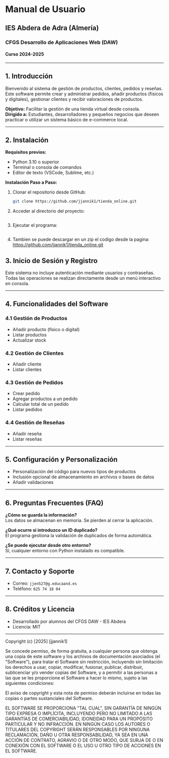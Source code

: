 # Manual de Usuario
## IES Abdera de Adra (Almería)
### CFGS Desarrollo de Aplicaciones Web (DAW)
#### Curso 2024-2025

---

## 1. Introducción
Bienvenido al sistema de gestión de productos, clientes, pedidos y reseñas.  
Este software permite crear y administrar pedidos, añadir productos (físicos y digitales), gestionar clientes y recibir valoraciones de productos.

**Objetivo:** Facilitar la gestión de una tienda virtual desde consola.  
**Dirigido a:** Estudiantes, desarrolladores y pequeños negocios que deseen practicar o utilizar un sistema básico de e-commerce local.

---

## 2. Instalación

**Requisitos previos:**
- Python 3.10 o superior  
- Terminal o consola de comandos  
- Editor de texto (VSCode, Sublime, etc.)   

**Instalación Paso a Paso:**
1. Clonar el repositorio desde GitHub:
   ```bash
   git clone https://github.com/jjannik1/tienda_online.git
   ```

2. Acceder al directorio del proyecto:
```cd proyecto-tienda
```

3. Ejecutar el programa:
```python main.py
```

4. Tambien se puede descargar en un zip el codigo desde la pagina: https://github.com/jjannik1/tienda_online.git

## 3. Inicio de Sesión y Registro

Este sistema no incluye autenticación mediante usuarios y contraseñas.  
Todas las operaciones se realizan directamente desde un menú interactivo en consola.

---

## 4. Funcionalidades del Software

### 4.1 Gestión de Productos

- Añadir producto (físico o digital)
- Listar productos
- Actualizar stock

### 4.2 Gestión de Clientes

- Añadir cliente
- Listar clientes

### 4.3 Gestión de Pedidos

- Crear pedido
- Agregar productos a un pedido
- Calcular total de un pedido
- Listar pedidos

### 4.4 Gestión de Reseñas

- Añadir reseña
- Listar reseñas

---

## 5. Configuración y Personalización

- Personalización del código para nuevos tipos de productos
- Inclusión opcional de almacenamiento en archivos o bases de datos
- Añadir validaciones

---

## 6. Preguntas Frecuentes (FAQ)

**¿Cómo se guarda la información?**  
Los datos se almacenan en memoria. Se pierden al cerrar la aplicación.

**¿Qué ocurre si introduzco un ID duplicado?**  
El programa gestiona la validación de duplicados de forma automática.

**¿Se puede ejecutar desde otro entorno?**  
Sí, cualquier entorno con Python instalado es compatible.

---

## 7. Contacto y Soporte

- Correo: `jjen527@g.educaand.es`  
- Teléfono: `625 74 18 04`

---

## 8. Créditos y Licencia

- Desarrollado por alumnos del CFGS DAW - IES Abdera  
- Licencia: MIT

---
Copyright (c) [2025] [jjannik1]

Se concede permiso, de forma gratuita, a cualquier persona que obtenga una copia
de este software y los archivos de documentación asociados (el "Software"), para tratar el
Software sin restricción, incluyendo sin limitación los derechos a usar, copiar, modificar,
fusionar, publicar, distribuir, sublicenciar y/o vender copias del Software, y a permitir a las
personas a las que se les proporcione el Software a hacer lo mismo, sujeto a las siguientes condiciones:

El aviso de copyright y esta nota de permiso deberán incluirse en todas las copias o partes sustanciales del Software.

EL SOFTWARE SE PROPORCIONA "TAL CUAL", SIN GARANTÍA DE NINGÚN TIPO EXPRESA O IMPLÍCITA, INCLUYENDO PERO NO LIMITADO A LAS GARANTÍAS DE COMERCIABILIDAD, IDONEIDAD PARA UN PROPÓSITO PARTICULAR Y NO INFRACCIÓN. EN NINGÚN CASO LOS AUTORES O TITULARES DEL COPYRIGHT SERÁN RESPONSABLES POR NINGUNA RECLAMACIÓN, DAÑO U OTRA RESPONSABILIDAD, YA SEA EN UNA ACCIÓN DE CONTRATO, AGRAVIO O DE OTRO MODO, QUE SURJA DE O EN CONEXIÓN CON EL SOFTWARE O EL USO U OTRO TIPO DE ACCIONES EN EL SOFTWARE.

